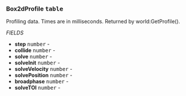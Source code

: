### Box2dProfile <kbd>table</kbd>
Profiling data. Times are in milliseconds.
Returned by world:GetProfile().

_FIELDS_
* __step__ <kbd>number</kbd> -
* __collide__ <kbd>number</kbd> -
* __solve__ <kbd>number</kbd> -
* __solveInit__ <kbd>number</kbd> -
* __solveVelocity__ <kbd>number</kbd> -
* __solvePosition__ <kbd>number</kbd> -
* __broadphase__ <kbd>number</kbd> -
* __solveTOI__ <kbd>number</kbd> -

